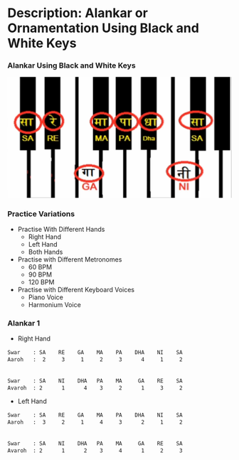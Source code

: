 # Description: Alankar or Ornamentation Using Black and White Keys

### Alankar Using Black and White Keys
![](images/saptak-using-black-and-white-keys.png)

### Practice Variations
* Practise With Different Hands
    - Right Hand
    - Left Hand
    - Both Hands
* Practise with Different Metronomes
    - 60 BPM
    - 90 BPM
    - 120 BPM
* Practise with Different Keyboard Voices
    - Piano Voice
    - Harmonium Voice
    
### Alankar 1
* Right Hand
```
Swar    : SA    RE    GA    MA    PA    DHA    NI    SA
Aaroh   :  2     3     1     2     3      4     1     2


Swar    : SA    NI    DHA   PA    MA     GA    RE    SA
Avaroh  : 2      1      4    3     2      1     3     2
```
* Left Hand
```
Swar    : SA    RE    GA    MA    PA    DHA    NI    SA
Aaroh   :  3     2     1     4     3      2     1     2


Swar    : SA    NI    DHA   PA    MA     GA    RE    SA
Avaroh  : 2      1      2    3     4      1     2     3
```
